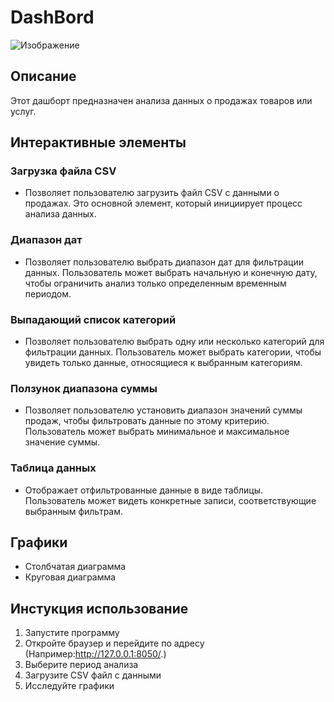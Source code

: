 # DashBord
![Изображение](https://aavenir.com/wp-content/uploads/2022/03/DASHBOARD-2-1024x529.jpg)
## Описание
Этот дашборт предназначен анализа данных о продажах товаров или услуг.
## Интерактивные элементы
### Загрузка файла CSV
- Позволяет пользователю загрузить файл CSV с данными о продажах. Это основной элемент, который инициирует процесс анализа данных.
### Диапазон дат
- Позволяет пользователю выбрать диапазон дат для фильтрации данных. Пользователь может выбрать начальную и конечную дату, чтобы ограничить анализ только определенным временным периодом.
### Выпадающий список категорий
- Позволяет пользователю выбрать одну или несколько категорий для фильтрации данных. Пользователь может выбрать категории, чтобы увидеть только данные, относящиеся к выбранным категориям.
### Ползунок диапазона суммы
- Позволяет пользователю установить диапазон значений суммы продаж, чтобы фильтровать данные по этому критерию. Пользователь может выбрать минимальное и максимальное значение суммы.
### Таблица данных
- Отображает отфильтрованные данные в виде таблицы. Пользователь может видеть конкретные записи, соответствующие выбранным фильтрам.
## Графики
- Столбчатая диаграмма
- Круговая диаграмма

## Инстукция использование
1. Запустите программу
2. Откройте браузер и перейдите по адресу (Например:http://127.0.0.1:8050/.)
3. Выберите период анализа
4. Загрузите CSV файл с данными
5. Исследуйте графики
